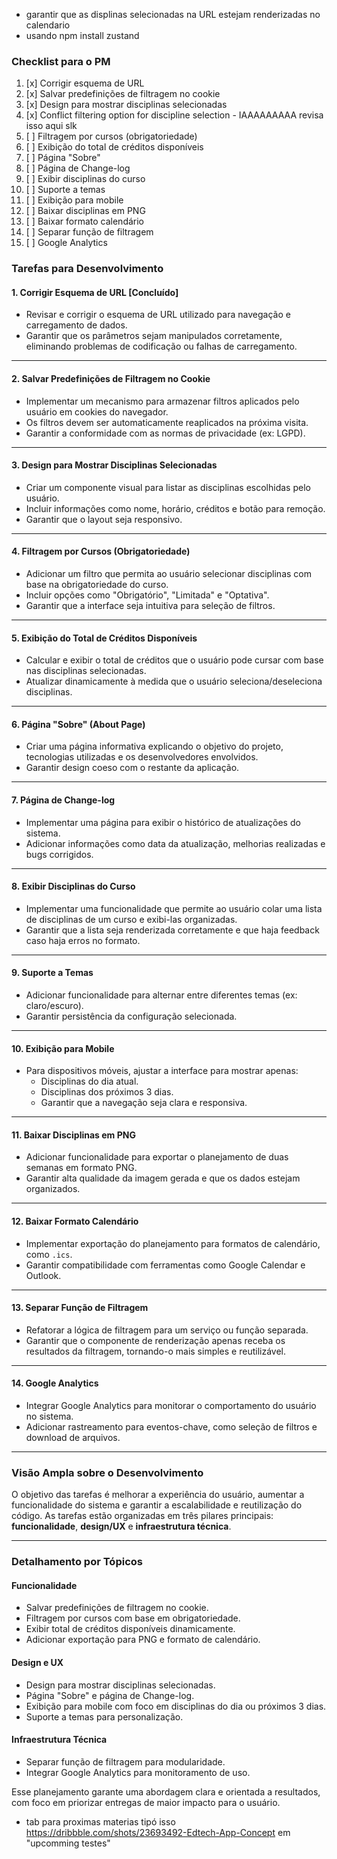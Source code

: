 - garantir que as displinas selecionadas na URL estejam renderizadas no calendario
- usando npm install zustand

### **Checklist para o PM**

1. [x] Corrigir esquema de URL
2. [x] Salvar predefinições de filtragem no cookie
3. [x] Design para mostrar disciplinas selecionadas
4. [x] Conflict filtering option for discipline selection - IAAAAAAAAA revisa isso aqui slk
5. [ ] Filtragem por cursos (obrigatoriedade)
6. [ ] Exibição do total de créditos disponíveis
7. [ ] Página "Sobre"
8. [ ] Página de Change-log
9. [ ] Exibir disciplinas do curso
10. [ ] Suporte a temas
11. [ ] Exibição para mobile
12. [ ] Baixar disciplinas em PNG
13. [ ] Baixar formato calendário
14. [ ] Separar função de filtragem
15. [ ] Google Analytics

### **Tarefas para Desenvolvimento**

#### 1. **Corrigir Esquema de URL** [Concluído]

- Revisar e corrigir o esquema de URL utilizado para navegação e carregamento de dados.
- Garantir que os parâmetros sejam manipulados corretamente, eliminando problemas de codificação ou falhas de carregamento.

---

#### 2. **Salvar Predefinições de Filtragem no Cookie**

- Implementar um mecanismo para armazenar filtros aplicados pelo usuário em cookies do navegador.
- Os filtros devem ser automaticamente reaplicados na próxima visita.
- Garantir a conformidade com as normas de privacidade (ex: LGPD).

---

#### 3. **Design para Mostrar Disciplinas Selecionadas**

- Criar um componente visual para listar as disciplinas escolhidas pelo usuário.
- Incluir informações como nome, horário, créditos e botão para remoção.
- Garantir que o layout seja responsivo.

---

#### 4. **Filtragem por Cursos (Obrigatoriedade)**

- Adicionar um filtro que permita ao usuário selecionar disciplinas com base na obrigatoriedade do curso.
- Incluir opções como "Obrigatório", "Limitada" e "Optativa".
- Garantir que a interface seja intuitiva para seleção de filtros.

---

#### 5. **Exibição do Total de Créditos Disponíveis**

- Calcular e exibir o total de créditos que o usuário pode cursar com base nas disciplinas selecionadas.
- Atualizar dinamicamente à medida que o usuário seleciona/deseleciona disciplinas.

---

#### 6. **Página "Sobre" (About Page)**

- Criar uma página informativa explicando o objetivo do projeto, tecnologias utilizadas e os desenvolvedores envolvidos.
- Garantir design coeso com o restante da aplicação.

---

#### 7. **Página de Change-log**

- Implementar uma página para exibir o histórico de atualizações do sistema.
- Adicionar informações como data da atualização, melhorias realizadas e bugs corrigidos.

---

#### 8. **Exibir Disciplinas do Curso**

- Implementar uma funcionalidade que permite ao usuário colar uma lista de disciplinas de um curso e exibi-las organizadas.
- Garantir que a lista seja renderizada corretamente e que haja feedback caso haja erros no formato.

---

#### 9. **Suporte a Temas**

- Adicionar funcionalidade para alternar entre diferentes temas (ex: claro/escuro).
- Garantir persistência da configuração selecionada.

---

#### 10. **Exibição para Mobile**

- Para dispositivos móveis, ajustar a interface para mostrar apenas:
  - Disciplinas do dia atual.
  - Disciplinas dos próximos 3 dias.
  - Garantir que a navegação seja clara e responsiva.

---

#### 11. **Baixar Disciplinas em PNG**

- Adicionar funcionalidade para exportar o planejamento de duas semanas em formato PNG.
- Garantir alta qualidade da imagem gerada e que os dados estejam organizados.

---

#### 12. **Baixar Formato Calendário**

- Implementar exportação do planejamento para formatos de calendário, como `.ics`.
- Garantir compatibilidade com ferramentas como Google Calendar e Outlook.

---

#### 13. **Separar Função de Filtragem**

- Refatorar a lógica de filtragem para um serviço ou função separada.
- Garantir que o componente de renderização apenas receba os resultados da filtragem, tornando-o mais simples e reutilizável.

---

#### 14. **Google Analytics**

- Integrar Google Analytics para monitorar o comportamento do usuário no sistema.
- Adicionar rastreamento para eventos-chave, como seleção de filtros e download de arquivos.

---

### **Visão Ampla sobre o Desenvolvimento**

O objetivo das tarefas é melhorar a experiência do usuário, aumentar a funcionalidade do sistema e garantir a escalabilidade e reutilização do código. As tarefas estão organizadas em três pilares principais: **funcionalidade**, **design/UX** e **infraestrutura técnica**.

---

### **Detalhamento por Tópicos**

#### **Funcionalidade**

- Salvar predefinições de filtragem no cookie.
- Filtragem por cursos com base em obrigatoriedade.
- Exibir total de créditos disponíveis dinamicamente.
- Adicionar exportação para PNG e formato de calendário.

#### **Design e UX**

- Design para mostrar disciplinas selecionadas.
- Página "Sobre" e página de Change-log.
- Exibição para mobile com foco em disciplinas do dia ou próximos 3 dias.
- Suporte a temas para personalização.

#### **Infraestrutura Técnica**

- Separar função de filtragem para modularidade.
- Integrar Google Analytics para monitoramento de uso.

Esse planejamento garante uma abordagem clara e orientada a resultados, com foco em priorizar entregas de maior impacto para o usuário.

- tab para proximas materias tipó isso https://dribbble.com/shots/23693492-Edtech-App-Concept em "upcomming testes"
